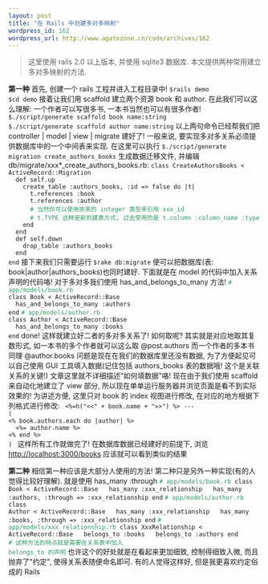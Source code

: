 ```yaml
--- 
layout: post
title: "在 Rails 中创建多对多映射"
wordpress_id: 162
wordpress_url: http://www.agatezone.cn/code/archives/162
---
```

<blockquote>这里使用 rails 2.0 以上版本, 并使用 sqlite3 数据库. 本文提供两种常用建立多对多映射的方法.</blockquote>
<strong>第一种</strong>
首先, 创建一个 rails 工程并进入工程目录中!
<code>$rails demo
$cd demo</code>
接着让我们用 scaffold 建立两个资源 book 和 author. 在此我们可以这么理解: 一个作者可以写很多书, 一本书当然也可以有很多作者!
<code>$./script/generate scaffold book name:string
$./script/generate scaffold author name:string</code>
以上两句命令已经帮我们把 controller | model | view | migrate 建好了! 一般来说, 要实现多对多关系必须提供数据库中的一个中间表来实现. 在这里可以执行
<code>$./script/generate migration create_authors_books</code>
生成数据迁移文件, 并编辑db/migrate/xxx*_create_authors_books.rb:
<code>class CreateAuthorsBooks &lt; ActiveRecord::Migration
&nbsp;&nbsp;def self.up
&nbsp;&nbsp;&nbsp;&nbsp;create_table :authors_books, :id =&gt; false do |t|
&nbsp;&nbsp;&nbsp;&nbsp;&nbsp;&nbsp;t.references :book
&nbsp;&nbsp;&nbsp;&nbsp;&nbsp;&nbsp;t.references :author
<span style="color: #339966;">&nbsp;&nbsp;&nbsp;&nbsp;&nbsp;&nbsp;# 当然你可以使用原来的 integer 类型来引用 xxx_id
&nbsp;&nbsp;&nbsp;&nbsp;&nbsp;&nbsp;# t.TYPE 这种是新的建表方式, 过去使用的是 t.column :column_name :type
</span>&nbsp;&nbsp;&nbsp;&nbsp;end
&nbsp;&nbsp;end
&nbsp;&nbsp;def self.down
&nbsp;&nbsp;&nbsp;&nbsp;drop_table :authors_books
&nbsp;&nbsp;end
end</code>
接下来我们只需要运行
<code>$rake db:migrate</code>
便可以把数据库(表: book|author|authors_books)也同时建好. 下面就是在 model 的代码中加入关系声明的代码咯! 对于多对多我们使用 has_and_belongs_to_many 方法!
<code><span style="color: #339966;"># app/models/book.rb</span>
class Book &lt; ActiveRecord::Base
&nbsp;&nbsp;has_and_belongs_to_many :authors
end</code>
<code><span style="color: #339966;"># app/models/author.rb</span>
class Author &lt; ActiveRecord::Base
&nbsp;&nbsp;has_and_belongs_to_many :books
end</code>
done! 这样就建立好二者的多对多关系了!
如何取呢? 其实就是对应地取其复数形式, 如一本书的多个作者就可以这么取 @post.authors 而一个作者的多本书同理 @author.books
问题是现在在我们的数据库里还没有数据, 为了方便起见可以自己使用 GUI 工具填入数据(记住包括 authors_books 表的数据哦! 这个是关联关系的关键!) 文章这里就不详细描述"如何填数据"咯!
现在由于我们使用 scaffold 来自动化地建立了 view 部分, 所以现在单单运行服务器并浏览页面是看不到实际效果的! 为讲述方便, 这里只对 book 的 index 视图进行修改, 在对应的地方根据下列格式进行修改:
<code> &lt;%=h("&lt;&lt;" + book.name + "&gt;&gt;") %&gt; ---
(
&lt;% book.authors.each do |author| %&gt;
&nbsp;&nbsp;&lt;%= author.name %&gt;
&lt;% end %&gt;
) </code>
这样所有工作就做完了! 在数据库数据已经建好的前提下, 浏览 <a href="http://localhost:3000/books" target="_blank">http://localhost:3000/books</a> 应该就可以看到类似的结果
<img src="/images/archive/2008/09/rails-many-to-many.png" alt="" />

<strong>第二种</strong>
相信第一种应该是大部分人使用的方法! 第二种只是另外一种实现(有的人觉得比较好理解).
就是使用 has_many :through
<code><span style="color: #339966;"># app/models/book.rb</span>
class Book &lt; ActiveRecord::Base
&nbsp;&nbsp;has_many :xxx_relationship
&nbsp;&nbsp;has_many :authors, :through => :xxx_relationship
end</code>
<code><span style="color: #339966;"># app/models/author.rb</span>
class Author &lt; ActiveRecord::Base
&nbsp;&nbsp;has_many :xxx_relationship
&nbsp;&nbsp;has_many :books, :through => :xxx_relationship
end</code>
<code><span style="color: #339966;"># app/models/xxx_relationship.rb</span>
class XxxRelationship &lt; ActiveRecord::Base
&nbsp;&nbsp;belongs_to :books
&nbsp;&nbsp;belongs_to :authors
end
<span style="color: #339966;"># 这种方法的特点就是需要在关系表中加入 belongs_to 的声明</span></code>
也许这个的好处就是在看起来更加细致, 控制得细致入微, 而且抛弃了"约定", 使得关系表随便命名即可. 有的人觉得这样好, 但是我更喜欢约定俗成的 Rails

